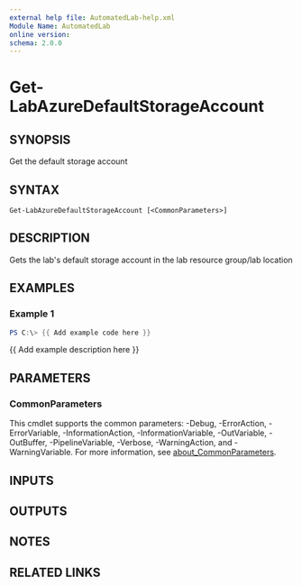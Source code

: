 ```yaml
---
external help file: AutomatedLab-help.xml
Module Name: AutomatedLab
online version:
schema: 2.0.0
---
```


# Get-LabAzureDefaultStorageAccount

## SYNOPSIS
Get the default storage account

## SYNTAX

```
Get-LabAzureDefaultStorageAccount [<CommonParameters>]
```

## DESCRIPTION
Gets the lab's default storage account in the lab resource group/lab location

## EXAMPLES

### Example 1
```powershell
PS C:\> {{ Add example code here }}
```

{{ Add example description here }}

## PARAMETERS

### CommonParameters
This cmdlet supports the common parameters: -Debug, -ErrorAction, -ErrorVariable, -InformationAction, -InformationVariable, -OutVariable, -OutBuffer, -PipelineVariable, -Verbose, -WarningAction, and -WarningVariable. For more information, see [about_CommonParameters](http://go.microsoft.com/fwlink/?LinkID=113216).

## INPUTS

## OUTPUTS

## NOTES

## RELATED LINKS
